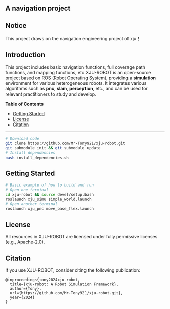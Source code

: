 ## A navigation project

## Notice
This project draws on the navigation engineering project of xju！

## Introduction
This project includes basic navigation functions, full coverage path functions, and mapping functions, etc
XJU-ROBOT is an open-source project based on ROS (Robot Operating System), providing a **simulation** environment for various heterogeneous robots. It integrates various algorithms such as **pnc**, **slam**, **perception**, etc., and can be used for relevant practitioners to study and develop.

**Table of Contents**
- [Getting Started](#getting-started)
- [License](#license)
- [Citation](#citation)

---

```bash
# Download code
git clone https://github.com/Mr-Tony921/xju-robot.git
git submodule init && git submodule update
# Install dependencies
bash install_dependencies.sh
```

## Getting Started

```bash
# Basic example of how to build and run
# Open one terminal
cd xju-robot && source devel/setup.bash
roslaunch xju_simu simple_world.launch
# Open another terminal
roslaunch xju_pnc move_base_flex.launch
```

## License

All resources in XJU-ROBOT are licensed under fully permissive licenses (e.g., Apache-2.0).

## Citation

If you use XJU-ROBOT, consider citing the following publication:

```
@inproceedings{tony2024xju-robot,
  title={xju-robot: A Robot Simulation Framework},
  author={Tony},
  url={https://github.com/Mr-Tony921/xju-robot.git},
  year={2024}
}
```
